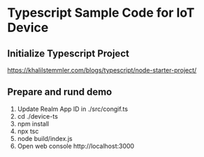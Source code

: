 # Typescript Sample Code for IoT Device

## Initialize Typescript Project

https://khalilstemmler.com/blogs/typescript/node-starter-project/


## Prepare and rund demo

1. Update Realm App ID in ./src/congif.ts
2. cd ./device-ts
3. npm install
4. npx tsc
5. node build/index.js
6. Open web console http://localhost:3000
